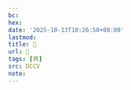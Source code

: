 ```yaml
---
bc:
hex:
date: '2025-10-13T10:26:50+08:00'
lastmod:
title: 􂢣
url: 􂢣
tags: [齊]
src: DCCV
note:
---
```

